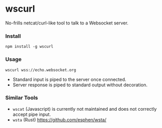 # wscurl

No-frills netcat/curl-like tool to talk to a Websocket server.

### Install

    npm install -g wscurl

### Usage

    wscurl wss://echo.websocket.org

 * Standard input is piped to the server once connected.
 * Server response is piped to standard output without decoration.

### Similar Tools

  * `wscat` (Javascript) is currently not maintained and does not correctly accept pipe input.
  * `wsta` (Rust) https://github.com/esphen/wsta/
